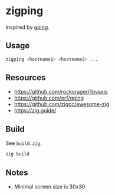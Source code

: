 # zigping

Inspired by [gping](https://github.com/orf/gping).

## Usage

```bash
zigping <hostname1> <hostname2> ...
```

## Resources

- https://github.com/rockorager/libvaxis
- https://github.com/orf/gping
- https://github.com/zigcc/awesome-zig
- https://zig.guide/

## Build

See `build.zig`.

```bash
zig build
```

## Notes

- Minimal screen size is 30x30
